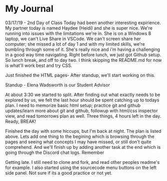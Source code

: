 # My Journal

03/17/19 - 2nd Day of Class
Today had been another interesting expirience. My partner today is named Haydee (Heidi) and she is super nice. We're running into issues with the limitations we're in. She is on a Windows 8 laptop, we can't Live Share in VSCode. We can't screen share her computer; she missed a lot of day 1 and with my limited skills, we're bumbling through some of it. She's really nice and i'm having a challenging in a good way time navigating. Right before lunch, we just got Github setup. So lunch break, and off to day two. I think skipping the README.md for now is what'll work best and try CSS.

Just finished the HTML pages- After standup, we'll start working on this.

Standup - Elena Wadsworth is our Student Advisor

At about 3:30 we started to split. After finding out what exactly needs to be explored by us, we felt the last hour should be spent catching up to todays plan. I need to memorize basic html setup; practice git and github updates/learn more about git and github, followup with html/css inspector view, and read tomorrows plan as well. Three things, 4 hours left in the day. Ready, BREAK!

Finished the day with some hiccups, but I'm back at night. The plan is listed above. Lets add one thing to the begining which is browsing through the pages and seeing what concepts I may have missed, or still don't quite comprehend. And we'll finish up by adding another task at the end which is going through the Discord chat logs. Remember 

Getting late. I still need to clone and fork, and read other peoples readme's for example. I also started using the sourcecode menu buttons on the left side panel. Not sure if its a good practice or not yet.